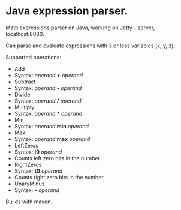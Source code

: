 # Java expression parser.

Math expressions parser on Java, working on Jetty - server, localhost:8080.

Can parse and evaluate expressions with 3 or less variables (x, y, z).

Supported operations:
 * Add
  * Syntax: *operand* **+** *operand*
 * Subtract
  * Syntax: *operand* **-** *operand*
 * Divide
  * Syntax: *operand* **/** *operand*
 * Multiply
  * Syntax: *operand* **\*** *operand*
 * Min
  * Syntax: *operand* **min** *operand*
 * Max
  * Syntax: *operand* **max** *operand*
 * LeftZeros
  * Syntax: **l0** *operand*
  * Counts left zero bits in the number.
 * RightZeros
  * Syntax: **t0** *operand*
  * Counts right zero bits in the number.
 * UnaryMinus
  * Syntax: **-** *operand*

Builds with maven.
